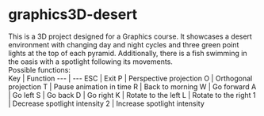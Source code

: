 # graphics3D-desert
This is a 3D project designed for a Graphics course. It showcases a desert environment with changing day and night cycles and three green point lights at the top of each pyramid. Additionally, there is a fish swimming in the oasis with a spotlight following its movements.<br>
Possible functions:<br>
Key | Function
--- | ---
ESC | Exit
P | Perspective projection
O | Orthogonal projection
T | Pause animation in time
R | Back to morning
W | Go forward
A | Go left
S | Go back
D | Go right
K | Rotate to the left
L | Rotate to the right
1 | Decrease spotlight intensity 
2 | Increase spotlight intensity 
